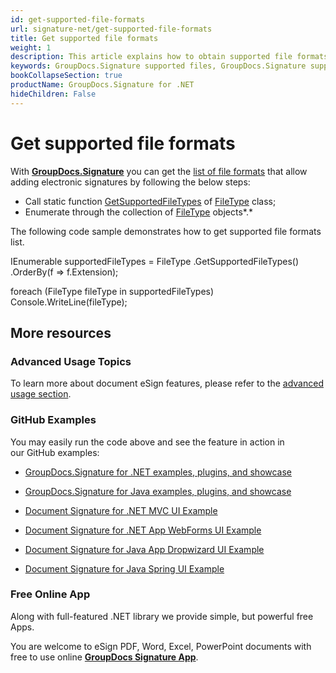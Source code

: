 ```yaml
---
id: get-supported-file-formats
url: signature-net/get-supported-file-formats
title: Get supported file formats
weight: 1
description: This article explains how to obtain supported file formats list for PDF, Words, Spreadsheet or Presentation document types when working with GroupDocs.Signature within your .NET applications.
keywords: GroupDocs.Signature supported files, GroupDocs.Signature supported documents, GroupDocs.Signature PDF files, GroupDocs.Signature Words files, GroupDocs.Signature Presentation files, GroupDocs.Signature Spreadsheet files
bookCollapseSection: true
productName: GroupDocs.Signature for .NET
hideChildren: False
---
```


# Get supported file formats

With [**GroupDocs.Signature**](https://products.groupdocs.com/signature/net) you can get the [list of file formats](Get%2Bsupported%2Bfile%2Bformats.html) that allow adding electronic signatures by following the below steps: 

*   Call static function [GetSupportedFileTypes](https://apireference.groupdocs.com/net/signature/groupdocs.signature.domain/filetype/methods/getsupportedfiletypes) of [FileType](https://apireference.groupdocs.com/net/signature/groupdocs.signature.domain/filetype) class;
*   Enumerate through the collection of [FileType](https://apireference.groupdocs.com/net/signature/groupdocs.signature.domain/filetype) objects*.*

The following code sample demonstrates how to get supported file formats list.

IEnumerable<FileType> supportedFileTypes = FileType
	.GetSupportedFileTypes()
	.OrderBy(f => f.Extension);

foreach (FileType fileType in supportedFileTypes)
	Console.WriteLine(fileType);

## More resources

### Advanced Usage Topics

To learn more about document eSign features, please refer to the [advanced usage section](Advanced%2Busage.html).

### GitHub Examples

You may easily run the code above and see the feature in action in our GitHub examples:

*   [GroupDocs.Signature for .NET examples, plugins, and showcase](https://github.com/groupdocs-signature/GroupDocs.Signature-for-.NET)
    
*   [GroupDocs.Signature for Java examples, plugins, and showcase](https://github.com/groupdocs-signature/GroupDocs.Signature-for-Java)
    
*   [Document Signature for .NET MVC UI Example](https://github.com/groupdocs-signature/GroupDocs.Signature-for-.NET-MVC) 
    
*   [Document Signature for .NET App WebForms UI Example](https://github.com/groupdocs-signature/GroupDocs.Signature-for-.NET-WebForms)
    
*   [Document Signature for Java App Dropwizard UI Example](https://github.com/groupdocs-signature/GroupDocs.Signature-for-Java-Dropwizard)
    
*   [Document Signature for Java Spring UI Example](https://github.com/groupdocs-signature/GroupDocs.Signature-for-Java-Spring)
    

### Free Online App

Along with full-featured .NET library we provide simple, but powerful free Apps.

You are welcome to eSign PDF, Word, Excel, PowerPoint documents with free to use online **[GroupDocs Signature App](https://products.groupdocs.app/signature)**.

